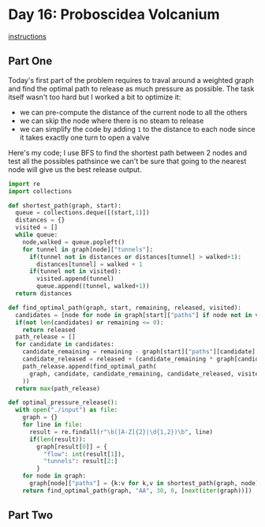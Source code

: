 # Day 16: Proboscidea Volcanium

[instructions](https://adventofcode.com/2022/day/16)

## Part One

Today's first part of the problem requires to traval around a weighted graph and find the optimal path to release as much pressure as possible. The task itself wasn't too hard but I worked a bit to optimize it:
- we can pre-compute the distance of the current node to all the others
- we can skip the node where there is no steam to release
- we can simplify the code by adding `1` to the distance to each node since it takes exactly one turn to open a valve

Here's my code; I use BFS to find the shortest path between 2 nodes and test all the possibles pathsince we can't be sure that going to the nearest node will give us the best release output.

```python
import re
import collections

def shortest_path(graph, start):
  queue = collections.deque([(start,1)])
  distances = {}
  visited = []
  while queue:
    node,walked = queue.popleft()
    for tunnel in graph[node]["tunnels"]:
      if(tunnel not in distances or distances[tunnel] > walked+1):
        distances[tunnel] = walked + 1
      if(tunnel not in visited):
        visited.append(tunnel)
        queue.append((tunnel, walked+1))
  return distances

def find_optimal_path(graph, start, remaining, released, visited):
  candidates = [node for node in graph[start]["paths"] if node not in visited and graph[start]["paths"][node] <= remaining]
  if(not len(candidates) or remaining <= 0):
    return released
  path_release = []
  for candidate in candidates:
    candidate_remaining = remaining - graph[start]["paths"][candidate]
    candidate_released = released + (candidate_remaining * graph[candidate]["flow"])
    path_release.append(find_optimal_path(
      graph, candidate, candidate_remaining, candidate_released, visited + [candidate]
    ))
  return max(path_release)

def optimal_pressure_release():
  with open("./input") as file:
    graph = {}
    for line in file:
      result = re.findall(r"\b([A-Z]{2}|\d{1,2})\b", line)
      if(len(result)):
        graph[result[0]] = {
          "flow": int(result[1]),
          "tunnels": result[2:]
        }
    for node in graph:
      graph[node]["paths"] = {k:v for k,v in shortest_path(graph, node).items() if graph[k]["flow"] > 0 and node != k}
    return find_optimal_path(graph, "AA", 30, 0, [next(iter(graph))])
```

## Part Two
